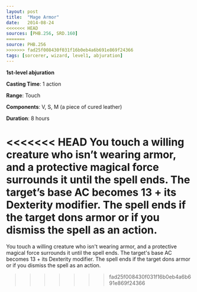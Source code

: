 ```yaml
---
layout: post
title:  "Mage Armor"
date:   2014-08-24
<<<<<<< HEAD
sources: [PHB.256, SRD.160]
=======
source: PHB.256
>>>>>>> fad25f008430f031f16b0eb4a6b691e869f24366
tags: [sorcerer, wizard, level1, abjuration]
---
```


**1st-level abjuration**

**Casting Time**: 1 action

**Range**: Touch

**Components**: V, S, M (a piece of cured leather)

**Duration**: 8 hours

<<<<<<< HEAD
You touch a willing creature who isn’t wearing armor, and a protective magical force surrounds it until the spell ends. The target’s base AC becomes 13 + its Dexterity modifier. The spell ends if the target dons armor or if you dismiss the spell as an action.
=======
You touch a willing creature who isn't wearing armor, and a protective magical force surrounds it until the spell ends. The target's base AC becomes 13 + its Dexterity modifier. The spell ends if the target dons armor or if you dismiss the spell as an action.
>>>>>>> fad25f008430f031f16b0eb4a6b691e869f24366
